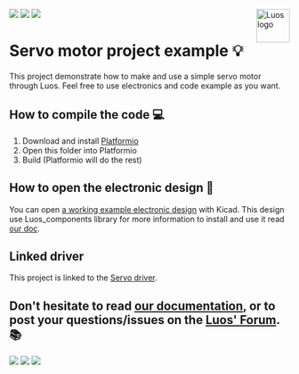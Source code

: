 <a href="https://luos.io"><img src="https://uploads-ssl.webflow.com/601a78a2b5d030260a40b7ad/602f8d74abdf72db7f5e3ed9_Luos_Logo_animation_Black.gif" alt="Luos logo" title="Luos" align="right" height="60" /></a>

![](https://github.com/Luos-io/mod_servo/workflows/Build/badge.svg)
[![](http://certified.luos.io)](https://luos.io)
[![](https://img.shields.io/github/license/Luos-io/Examples)](
https://github.com/Luos-io/Examples/blob/master/LICENSE)



# Servo motor project example :bulb:
This project demonstrate how to make and use a simple servo motor through Luos. Feel free to use electronics and code example as you want.

## How to compile the code :computer:

 1. Download and install [Platformio](https://platformio.org/platformio-ide)
 2. Open this folder into Platformio
 3. Build (Platformio will do the rest)

## How to open the electronic design :electric_plug:
You can open [a working example electronic design](https://github.com/Luos-io/Electronics) with Kicad. This design use Luos_components library for more information to install and use it read [our doc](https://docs.luos.io).

## Linked driver
This project is linked to the [Servo driver](../../Drivers/Servo).

## Don't hesitate to read [our documentation](https://docs.luos.io), or to post your questions/issues on the [Luos' Forum](https://community.luos.io). :books:

[![](https://img.shields.io/discourse/topics?server=https%3A%2F%2Fcommunity.luos.io&logo=Discourse)](https://community.luos.io)
[![](https://img.shields.io/badge/Luos-Documentation-34A3B4)](https://docs.luos.io)
[![](https://img.shields.io/badge/LinkedIn-Follow%20us-0077B5?style=flat&logo=linkedin)](https://www.linkedin.com/company/luos)
